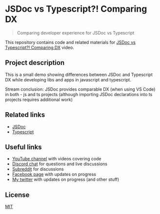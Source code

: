 # JSDoc vs Typescript?! Comparing DX

> Comparing developer experience for JSDoc vs Typescript

This repository contains code and related materials for [JSDoc vs Typescript?! Comparing DX](https://youtu.be/pWIFRloBT68) video.

## Project description

This is a small demo showing differences between JSDoc and Typescript DX while developing libs and apps in javascript and typescript.

Stream conclusion: JSDoc provides comparable DX (when using VS Code) in both - js and ts projects (although importing JSDoc declarations into ts projects requires additional work)

## Related links

- [JSDoc](https://jsdoc.app/)
- [Typescript](https://www.typescriptlang.org/)

## Useful links

- [YouTube channel](https://www.youtube.com/c/TimErmilov) with videos covering code
- [Discord chat](https://discord.gg/hnKCXqQ) for questions and live discussions
- [Subreddit](https://www.reddit.com/r/BuildingWithJS/) for discussions
- [Facebook page](https://www.facebook.com/buildingproductswithjs/) with updates on progress
- [My twitter](https://twitter.com/yamalight) with updates on progress (and other stuff)

## License

[MIT](https://opensource.org/licenses/mit-license)
